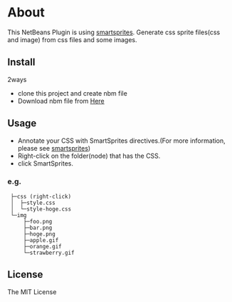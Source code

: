 # About

This NetBeans Plugin is using [smartsprites](http://csssprites.org/).
Generate css sprite files(css and image) from css files and some images.

## Install

2ways

- clone this project and create nbm file
- Download nbm file from [Here](https://github.com/junichi11/netbeans-smartsprites/downloads)
 
## Usage

- Annotate your CSS with SmartSprites directives.(For more information, please see [smartsprites](http://csssprites.org/))
- Right-click on the folder(node) that has the CSS. 
- click SmartSprites.

### e.g.
     
     ├─css (right-click)
     │  ├─style.css
     │  └─style-hoge.css
     └─img
         ├─foo.png
         ├─bar.png
         ├─hoge.png
         ├─apple.gif
         ├─orange.gif
         └─strawberry.gif
    
## License

The MIT License
